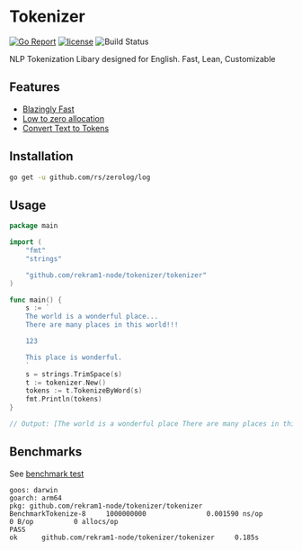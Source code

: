 # Tokenizer

[![Go Report](https://goreportcard.com/badge/github.com/rekram1-node/tokenizer)](https://goreportcard.com/report/github.com/rekram1-node/tokenizer) [![license](http://img.shields.io/badge/license-MIT-red.svg?style=flat)](https://github.com/rekram1-node/tokenizer/blob/main/LICENSE) ![Build Status](https://github.com/rekram1-node/tokenizer/actions/workflows/main.yml/badge.svg)

NLP Tokenization Libary designed for English. Fast, Lean, Customizable

## Features

* [Blazingly Fast](#benchmarks)
* [Low to zero allocation](#benchmarks)
* [Convert Text to Tokens](#usage)

## Installation

```bash
go get -u github.com/rs/zerolog/log
```

## Usage

```go
package main

import (
    "fmt"
    "strings"

    "github.com/rekram1-node/tokenizer/tokenizer"
)

func main() {
    s := `
    The world is a wonderful place...
    There are many places in this world!!!	

    123

    This place is wonderful.
    `
    s = strings.TrimSpace(s)
    t := tokenizer.New()
    tokens := t.TokenizeByWord(s)
    fmt.Println(tokens)
}

// Output: [The world is a wonderful place There are many places in this world 123 This place is wonderful]
```

## Benchmarks

See [benchmark test](https://github.com/rekram1-node/tokenizer/blob/main/tokenizer/benchmark_test.go)

```text
goos: darwin
goarch: arm64
pkg: github.com/rekram1-node/tokenizer/tokenizer
BenchmarkTokenize-8     1000000000               0.001590 ns/op        0 B/op          0 allocs/op
PASS
ok      github.com/rekram1-node/tokenizer/tokenizer     0.185s
```